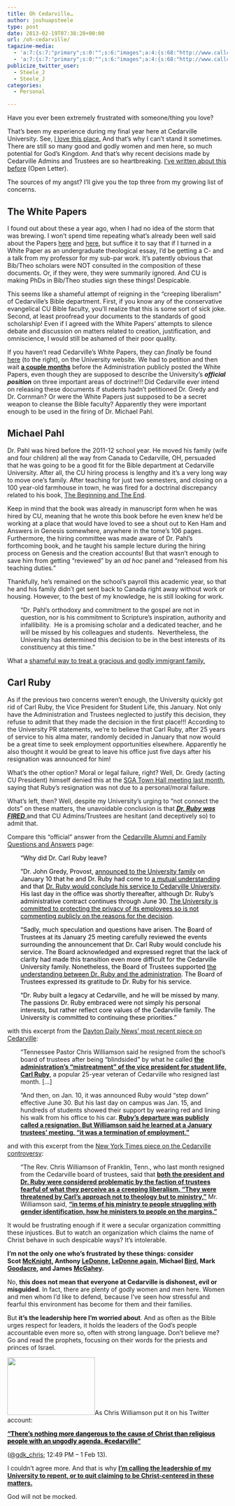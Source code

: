 ```yaml
---
title: Oh Cedarville…
author: joshuapsteele
type: post
date: 2013-02-19T07:38:20+00:00
url: /oh-cedarville/
tagazine-media:
  - 'a:7:{s:7:"primary";s:0:"";s:6:"images";a:4:{s:68:"http://www.callcentrehelper.com/images/stories/2010/white_papers.gif";a:6:{s:8:"file_url";s:68:"http://www.callcentrehelper.com/images/stories/2010/white_papers.gif";s:5:"width";i:187;s:6:"height";i:207;s:4:"type";s:5:"image";s:4:"area";i:38709;s:9:"file_path";s:0:"";}s:79:"http://www.cedarville.edu/~/media/Images/Campus-News/News/2011/Michael-Pahl.jpg";a:6:{s:8:"file_url";s:79:"http://www.cedarville.edu/~/media/Images/Campus-News/News/2011/Michael-Pahl.jpg";s:5:"width";i:250;s:6:"height";i:165;s:4:"type";s:5:"image";s:4:"area";i:41250;s:9:"file_path";s:0:"";}s:89:"http://www.cedarville.edu/~/media/Images/Campus-News/News/2012/Carl-Ruby-13_001.jpg?w=250";a:6:{s:8:"file_url";s:89:"http://www.cedarville.edu/~/media/Images/Campus-News/News/2012/Carl-Ruby-13_001.jpg?w=250";s:5:"width";i:250;s:6:"height";i:165;s:4:"type";s:5:"image";s:4:"area";i:41250;s:9:"file_path";s:0:"";}s:105:"http://www.cedarville.edu/~/media/Images/Campus-News/News/2011/chris-williamson-fall-bible-conference.jpg";a:6:{s:8:"file_url";s:105:"http://www.cedarville.edu/~/media/Images/Campus-News/News/2011/chris-williamson-fall-bible-conference.jpg";s:5:"width";i:250;s:6:"height";i:165;s:4:"type";s:5:"image";s:4:"area";i:41250;s:9:"file_path";s:0:"";}}s:6:"videos";a:0:{}s:11:"image_count";i:4;s:6:"author";s:7:"4584812";s:7:"blog_id";s:7:"4349442";s:9:"mod_stamp";s:19:"2013-02-19 13:03:27";}'
  - 'a:7:{s:7:"primary";s:0:"";s:6:"images";a:4:{s:68:"http://www.callcentrehelper.com/images/stories/2010/white_papers.gif";a:6:{s:8:"file_url";s:68:"http://www.callcentrehelper.com/images/stories/2010/white_papers.gif";s:5:"width";i:187;s:6:"height";i:207;s:4:"type";s:5:"image";s:4:"area";i:38709;s:9:"file_path";s:0:"";}s:79:"http://www.cedarville.edu/~/media/Images/Campus-News/News/2011/Michael-Pahl.jpg";a:6:{s:8:"file_url";s:79:"http://www.cedarville.edu/~/media/Images/Campus-News/News/2011/Michael-Pahl.jpg";s:5:"width";i:250;s:6:"height";i:165;s:4:"type";s:5:"image";s:4:"area";i:41250;s:9:"file_path";s:0:"";}s:89:"http://www.cedarville.edu/~/media/Images/Campus-News/News/2012/Carl-Ruby-13_001.jpg?w=250";a:6:{s:8:"file_url";s:89:"http://www.cedarville.edu/~/media/Images/Campus-News/News/2012/Carl-Ruby-13_001.jpg?w=250";s:5:"width";i:250;s:6:"height";i:165;s:4:"type";s:5:"image";s:4:"area";i:41250;s:9:"file_path";s:0:"";}s:105:"http://www.cedarville.edu/~/media/Images/Campus-News/News/2011/chris-williamson-fall-bible-conference.jpg";a:6:{s:8:"file_url";s:105:"http://www.cedarville.edu/~/media/Images/Campus-News/News/2011/chris-williamson-fall-bible-conference.jpg";s:5:"width";i:250;s:6:"height";i:165;s:4:"type";s:5:"image";s:4:"area";i:41250;s:9:"file_path";s:0:"";}}s:6:"videos";a:0:{}s:11:"image_count";i:4;s:6:"author";s:7:"4584812";s:7:"blog_id";s:7:"4349442";s:9:"mod_stamp";s:19:"2013-02-19 13:03:27";}'
publicize_twitter_user:
  - Steele_J
  - Steele_J
categories:
  - Personal

---
```

Have you ever been extremely frustrated with someone/thing you love?

That&#8217;s been my experience during my final year here at Cedarville University. See, [I love this place.][1] And that&#8217;s why I can&#8217;t stand it sometimes. There are still so many good and godly women and men here, so much potential for God&#8217;s Kingdom. And that&#8217;s why recent decisions made by Cedarville Admins and Trustees are so heartbreaking. [I&#8217;ve written about this before][2] (Open Letter).

The sources of my angst? I&#8217;ll give you the top three from my growing list of concerns.

## The White Papers<img decoding="async" class="alignright" alt="" src="http://www.callcentrehelper.com/images/stories/2010/white_papers.gif" />

I found out about these a year ago, when I had no idea of the storm that was brewing. I won&#8217;t spend time repeating what&#8217;s already been well said about the Papers [here][3] and [here][4], but suffice it to say that if I turned in a White Paper as an undergraduate theological essay, I&#8217;d be getting a C- and a talk from my professor for my sub-par work. It&#8217;s patently obvious that Bib/Theo scholars were NOT consulted in the composition of these documents. Or, if they were, they were summarily ignored. And CU is making PhDs in Bib/Theo studies sign these things! Despicable.

This seems like a shameful attempt of reigning in the &#8220;creeping liberalism&#8221; of Cedarville&#8217;s Bible department. First, if you know any of the conservative evangelical CU Bible faculty, you&#8217;ll realize that this is some sort of sick joke. Second, at least proofread your documents to the standards of good scholarship! Even if I agreed with the White Papers&#8217; attempts to silence debate and discussion on matters related to creation, justification, and omniscience, I would still be ashamed of their poor quality.

If you haven&#8217;t read Cedarville&#8217;s White Papers, they can _finally_ be found [here][5] (to the right), on the University website. We had to petition and then wait <span style="text-decoration:underline;"><strong>a couple months</strong></span> before the Administration publicly posted the White Papers, even though they are supposed to describe the University&#8217;s _**official position**_ on three important areas of doctrine!!! Did Cedarville ever intend on releasing these documents if students hadn&#8217;t petitioned Dr. Gredy and Dr. Cornman? Or were the White Papers just supposed to be a secret weapon to cleanse the Bible faculty? Apparently they were important enough to be used in the firing of Dr. Michael Pahl.

## Michael Pahl<img decoding="async" class="alignright" alt="" src="http://www.cedarville.edu/~/media/Images/Campus-News/News/2011/Michael-Pahl.jpg" />

Dr. Pahl was hired before the 2011-12 school year. He moved his family (wife and four children) all the way from Canada to Cedarville, OH, persuaded that he was going to be a good fit for the Bible department at Cedarville University. After all, the CU hiring process is lengthy and it&#8217;s a very long way to move one&#8217;s family. After teaching for just two semesters, and closing on a 100 year-old farmhouse in town, he was fired for a doctrinal discrepancy related to his book, [The Beginning and The End][6].

Keep in mind that the book was already in manuscript form when he was hired by CU, meaning that he wrote this book before he even knew he&#8217;d be working at a place that would have loved to see a shout out to Ken Ham and Answers in Genesis somewhere, anywhere in the tome&#8217;s 106 pages. Furthermore, the hiring committee was made aware of Dr. Pahl&#8217;s forthcoming book, and he taught his sample lecture during the hiring process on Genesis and the creation accounts! But that wasn&#8217;t enough to save him from getting &#8220;reviewed&#8221; by an _ad hoc_ panel and &#8220;released from his teaching duties.&#8221;

Thankfully, he&#8217;s remained on the school&#8217;s payroll this academic year, so that he and his family didn&#8217;t get sent back to Canada right away without work or housing. However, to the best of my knowledge, he is still looking for work.

<p style="padding-left:30px;">
  &#8220;Dr. Pahl’s orthodoxy and commitment to the gospel are not in question, nor is his commitment to Scripture’s inspiration, authority and infallibility.  He is a promising scholar and a dedicated teacher, and he will be missed by his colleagues and students.  Nevertheless, the University has determined this decision to be in the best interests of its constituency at this time.&#8221;
</p>

What a <span style="text-decoration:underline;">shameful way to treat a gracious and godly immigrant family.</span>

## Carl Ruby<img decoding="async" class="alignright" alt="" src="http://www.cedarville.edu/~/media/Images/Campus-News/News/2012/Carl-Ruby-13_001.jpg?w=250" />

As if the previous two concerns weren&#8217;t enough, the University quickly got rid of Carl Ruby, the Vice President for Student Life, this January. Not only have the Administration and Trustees neglected to justify this decision, they refuse to admit that they made the decision in the first place!!! According to the University PR statements, we&#8217;re to believe that Carl Ruby, after 25 years of service to his alma mater, randomly decided in January that now would be a great time to seek employment opportunities elsewhere. Apparently he also thought it would be great to leave his office just five days after his resignation was announced for him!

What&#8217;s the other option? Moral or legal failure, right? Well, Dr. Gredy (acting CU President) himself denied this at the [SGA Town Hall meeting last month][7], saying that Ruby&#8217;s resignation was not due to a personal/moral failure.

What&#8217;s left, then? Well, despite my University&#8217;s urging to &#8220;not connect the dots&#8221; on these matters, the unavoidable conclusion is that <span style="text-decoration:underline;"><em><strong>Dr. Ruby was FIRED</strong> </em></span>and that CU Admins/Trustees are hesitant (and deceptively so) to admit that.

Compare this &#8220;official&#8221; answer from the [Cedarville Alumni and Family Questions and Answers][8] page:

<p style="padding-left:30px;">
  <span style="color:#000000;">&#8220;Why did Dr. Carl Ruby leave? </span>
</p>

<p style="padding-left:30px;">
  <span style="color:#000000;">&#8220;Dr. John Gredy, Provost, <a href="http://www.cedarville.edu/Offices/Public-Relations/CampusNews/2012/Ruby-Legacy-Built-at-Cedarville-University.aspx"><span style="color:#000000;">announced to the University family</span></a> on January 10 that he and Dr. Ruby had come to <span style="text-decoration:underline;">a mutual understanding</span> and that <span style="text-decoration:underline;">Dr. Ruby would conclude his service to Cedarville University</span>. His last day in the office was shortly thereafter, although Dr. Ruby’s administrative contract continues through June 30. <span style="text-decoration:underline;">The University is committed to protecting the privacy of its employees so is not commenting publicly on the reasons for the decision</span>.</span>
</p>

<p style="padding-left:30px;">
  <span style="color:#000000;">&#8220;Sadly, much speculation and questions have arisen. The Board of Trustees at its January 25 meeting carefully reviewed the events surrounding the announcement that Dr. Carl Ruby would conclude his service. The Board acknowledged and expressed regret that the lack of clarity had made this transition even more difficult for the Cedarville University family. Nonetheless, the Board of Trustees supported <span style="text-decoration:underline;">the understanding between Dr. Ruby and the administration</span>. The Board of Trustees expressed its gratitude to Dr. Ruby for his service.</span>
</p>

<p style="padding-left:30px;">
  <span style="color:#000000;">&#8220;Dr. Ruby built a legacy at Cedarville, and he will be missed by many. The passions Dr. Ruby embraced were not simply his personal interests, but rather reflect core values of the Cedarville family. The University is committed to continuing these priorities.&#8221;</span>
</p>

<div>
  <p>
    with this excerpt from the <a href="http://www.daytondailynews.com/news/news/cedarville-students-alumni-question-universitys-di/nWQgS/">Dayton Daily News&#8217; most recent piece on Cedarville</a>:
  </p>
  
  <p style="padding-left:30px;">
    &#8220;Tennessee Pastor Chris Williamson said he resigned from the school’s board of trustees after being “blindsided” by what he called <strong><span style="text-decoration:underline;">the administration’s “mistreatment” of the vice president for student life, Carl Ruby</span></strong>, a popular 25-year veteran of Cedarville who resigned last month. [&#8230;]
  </p>
  
  <p style="padding-left:30px;">
    &#8220;And then, on Jan. 10, it was announced Ruby would “step down” effective June 30. But his last day on campus was Jan. 15, and hundreds of students showed their support by wearing red and lining his walk from his office to his car. <span style="text-decoration:underline;"><strong>Ruby’s departure was publicly called a resignation. But Williamson said he learned at a January trustees’ meeting, “it was a termination of employment.”</strong></span>
  </p>
  
  <p>
    and with this excerpt from the <a href="http://www.nytimes.com/2013/02/16/us/a-christian-college-struggles-to-define-itself.html?_r=0">New York Times piece on the Cedarville controversy</a>:
  </p>
  
  <p style="padding-left:30px;">
    &#8220;The Rev. Chris Williamson of Franklin, Tenn., who last month resigned from the Cedarville board of trustees, said that <span style="text-decoration:underline;"><strong>both the president and Dr. Ruby were considered problematic by the faction of trustees fearful of what they perceive as a creeping liberalism. “They were threatened by Carl’s approach not to theology but to ministry,”</strong></span> Mr. Williamson said, <span style="text-decoration:underline;"><strong>“in terms of his ministry to people struggling with gender identification, how he ministers to people on the margins.”</strong></span>
  </p>
  
  <p>
    It would be frustrating enough if it were a secular organization committing these injustices. But to watch an organization which claims the name of Christ behave in such despicable ways? It&#8217;s intolerable.
  </p>
  
  <p>
    <strong>I&#8217;m not the only one who&#8217;s frustrated by these things: consider Scot <a href="http://www.patheos.com/blogs/jesuscreed/2013/02/16/cedarville-the-next-episode/">McKnight</a>, Anthony <a href="http://historicaljesusresearch.blogspot.com/2012/10/concerning-controversy-related-to.html">LeDonne</a>, <a href="http://historicaljesusresearch.blogspot.com/2013/02/cedarville-university-controversy.html">LeDonne again</a>, Michael <a href="http://www.patheos.com/blogs/euangelion/2012/10/michael-pahl-dismissal-from-cedarville-university/">Bird</a>, Mark <a href="http://ntweblog.blogspot.com/2012/11/michael-pahl-and-disgrace-of-cedarville.html">Goodacre</a>, and James <a href="http://jamesmcgahey.blogspot.com/2012/11/reflections-on-firing-of-michael-pahl.html">McGahey</a>. </strong>
  </p>
  
  <p>
    No, <strong>this does not mean that everyone at Cedarville is dishonest, evil or misguided</strong>. In fact, there are plenty of godly women and men here. Women and men whom I&#8217;d like to defend, because I&#8217;ve seen how stressful and fearful this environment has become for them and their families.
  </p>
  
  <p>
    But <strong>it&#8217;s the leadership here I&#8217;m worried about</strong>. And as often as the Bible urges respect for leaders, it holds the leaders of the God&#8217;s people accountable even more so, often with strong language. Don&#8217;t believe me? Go and read the prophets, focusing on their words for the priests and princes of Israel.
  </p>
  
  <p>
    <img decoding="async" loading="lazy" class="alignleft" alt="" src="http://www.cedarville.edu/~/media/Images/Campus-News/News/2011/chris-williamson-fall-bible-conference.jpg" width="200" height="132" />As Chris Williamson put it on his Twitter account:
  </p>
  
  <p>
    <span style="text-decoration:underline;"><span style="color:#000000;text-decoration:underline;"><strong>&#8220;There’s nothing more dangerous to the cause of Christ than religious people with an ungodly agenda. <a href="https://twitter.com/search?q=%23cedarville&src=hash"><span style="color:#000000;text-decoration:underline;"><s>#</s>cedarville</span></a>”</strong></span></span>
  </p>
  
  <p>
    (<a href="https://twitter.com/gdk_chris">@gdk_chris</a>; 12:49 PM – 1 Feb 13).
  </p>
  
  <p>
    I couldn&#8217;t agree more. And that is why <span style="text-decoration:underline;"><strong>I&#8217;m calling the leadership of my University to repent, or to quit claiming to be Christ-centered in these matters.</strong></span>
  </p>
  
  <p>
    God will not be mocked.
  </p>
</div>

 [1]: https://joshuapsteele.com/2012/09/12/my-unforgettable-cedarville-experience/
 [2]: https://joshuapsteele.com/2013/01/13/open-letter-to-cedarville-admins-and-trustees/ "Open Letter to Cedarville Admins and Trustees"
 [3]: http://theventriloquist.us/article/whats_wrong_with_white_papers
 [4]: http://www.mulberrycommunity.com/2012/10/is-that-so-cedarville.html
 [5]: http://www.cedarville.edu/About/Doctrinal-Statement.aspx
 [6]: http://www.amazon.com/Beginning-End-Rereading-Genesiss-Revelations/dp/1608999270
 [7]: http://cedars.cedarville.edu/article/585/SGA-Town-Hall-Meeting-Jan-22/
 [8]: http://www.cedarville.edu/Alumni/FAQ.aspx
